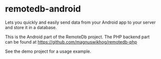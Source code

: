 # remotedb-android
Lets you quickly and easily send data from your Android app to your server and store it in a database.

This is the Android part of the RemoteDb project. The PHP backend part can be found at https://github.com/magnuswikhog/remotedb-php

See the demo project for a usage example.
